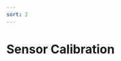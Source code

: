 ```yaml
---
sort: 2
---
```


# Sensor Calibration 
<!--
This section aims to provide a sample on how to do the calibration with a different coefficient and verify the performance of the calibration results.

Sensor intrinsic and extrinsic calibrations are the most critical factors in getting the higher precision results in the process, such as stereo matching, SLAM, multi-sensor fusion. 

We use a 128(diagonal) x 96(horizontal) x 69(vertical) degree FOV [lens](https://www.lensation.de/pdf/B5M3618C.pdf) for the stereo camera to ease the process of feature tracking over multiple frames. By convention, the angle of view of a fisheye lens is expected to be [between 100 and 180 degrees](https://en.wikipedia.org/wiki/Fisheye_lens).  Technically, either the [pinhole camera model](https://en.wikipedia.org/wiki/Pinhole_camera_model) and [fisheye model](https://en.wikipedia.org/wiki/Fisheye_lens) can be used. The different between fisheye and pinhole can be seen from  [Fig. 1](#a-Pinhole-camera-model-b-Fisheye-camera-model_W640)


<a name="a-Pinhole-camera-model-b-Fisheye-camera-model_W640"></a>
<p align="center">
    <img src="./images/a-Pinhole-camera-model-b-Fisheye-camera-model_W640.jpg" alt="a-Pinhole-camera-model-b-Fisheye-camera-model_W640.jpg" width="50%"/>
</p>
<p style="text-align: center;">Fig 1. Pinhole camera model vs Fisheye camera model</p>

The pinhole camera model is used in our provided calibration results (fx, fy, cx, cy, k1, k2, d1, d2). But, there are many other choices of number of coefficients and models (atan, pinhole, etc.) that one might need when exploring some existing algorithms. 

You can download our calibration datasets for stereo and inertial sensors from the [github repo](https://github.com/ntu-aris/viral_eval). The chessboard pattern should be enough for the atan model used in PTAM and fisheye camera model. The QR code-based pattern in the visual-inertial calibration dataset should provide enough features for more modern models and approaches in the literature.



## Calibration with MATLAB

Calibration in MATLAB is one of eaisest way of getting what you wanted. To start the calibration, you need to run the app by calling 
```matlab
stereoCameraCalibrator
```
Then load the image by GUI as illustrated in  [Fig. 2](#matlabcalibration1)

<a name="matlabcalibration1"></a>
<p align="center">
    <img src="./images/matlabcalibration1.PNG" alt="matlabcalibration1.PNG" width="80%"/>
</p>
<p style="text-align: center;">Fig 2. MATLAB stereo calibration process 1</p>


Then enter the correct chessboard size of 80mm as shown in  [Fig. 3](#matlabcalibration2)

<a name="matlabcalibration2"></a>
<p align="center">
    <img src="./images/matlabcalibration2.PNG" alt="matlabcalibration2.PNG" width="40%"/>
</p>
<p style="text-align: center;">Fig 3. MATLAB stereo calibration process 2</p>


There are different options in calibration parameter settings as shown in [Fig. 4](#matlabcalibration3). In this sample case, we aim to discover the 3rd coefficients in the distortion parameter. After selecting the parameter, press the calibrate button on the top

<a name="matlabcalibration3"></a>
<p align="center">
    <img src="./images/matlabcalibration3.PNG" alt="matlabcalibration3.PNG" width="80%"/>
</p>
<p style="text-align: center;">Fig 4. MATLAB stereo calibration process 3</p>

After the calibration, the reprojection error and 3D view will be shown below in [Fig. 5](#matlabcalibration4). You may press the show recertified button to view if the lines indeed cross over the same features in the image pair.

<a name="matlabcalibration4"></a>
<p align="center">
    <img src="./images/matlabcalibration4.PNG" alt="matlabcalibration4.PNG" width="80%"/>
</p>
<p style="text-align: center;">Fig 5. MATLAB stereo calibration process 4</p>

Some of the images yield higher reprojection error, and it is possible to remove part of the images by dragging the line on the reprojection figure to achieve a lower reprojection error  as illustrated in  [Fig. 6](#matlabcalibration5) . 

<a name="matlabcalibration5"></a>
<p align="center">
    <img src="./images/matlabcalibration5.PNG" alt="matlabcalibration5.PNG" width="80%"/>
</p>
<p style="text-align: center;">Fig 6. MATLAB stereo calibration process 5</p>

After that you can export the camera parameters to a file. 

Please take note that MATLAB notation and OpenCV notation are different. To use the MATLAB result in OpenCV you need to transpose the projection matrix and rotation matrix. 
See this [link](https://stackoverflow.com/questions/46651936/convert-between-matlab-stereoparameters-and-opencv-stereorectify-stereo-calibrat/50925828#50925828) for details


To use MATLAB to calibrate a fisheye model, you may follow the command line instruction [here](mathworks.com/help/vision/ug/fisheye-calibration-basics.html)

First call
```matlab
cameraCalibrator
```
then load the image and select the Fisheye. At last calibrate and show the result. The camera calibration GUI is very similar to the stereo calibrate case.

## Calibration with OpenCV

OpenCV calibration is more complicated and often requires quite sometime to read and understand.

So to find pattern in chess board, we can use the function, `cv.findChessboardCorners()`.
The chessboard pattern we are using is 9x6 size patten with each square tape measured to be 80mm

```python 
import numpy as np
import cv2 as cv
import glob
# termination criteria
criteria = (cv.TERM_CRITERIA_EPS + cv.TERM_CRITERIA_MAX_ITER, 30, 0.001)
# prepare object points, like (0,0,0), (1,0,0), (2,0,0) ....,(6,5,0)
objp = np.zeros((6*7,3), np.float32)
objp[:,:2] = np.mgrid[0:7,0:6].T.reshape(-1,2)
# Arrays to store object points and image points from all the images.
objpoints = [] # 3d point in real world space
imgpoints = [] # 2d points in image plane.
images = glob.glob('*.png')
for fname in images:
    img = cv.imread(fname)
    gray = cv.cvtColor(img, cv.COLOR_BGR2GRAY)
    # Find the chess board corners
    ret, corners = cv.findChessboardCorners(gray, (9,6), None)
    # If found, add object points, image points (after refining them)
    if ret == True:
        objpoints.append(objp)
        corners2 = cv.cornerSubPix(gray,corners, (11,11), (-1,-1), criteria)
        imgpoints.append(corners)
        # Draw and display the corners
        cv.drawChessboardCorners(img, (9,6), corners2, ret)
        cv.imshow('img', img)
        cv.waitKey(500)
cv.destroyAllWindows()
```

This script will draw the detected pattern and show it in display window

Now that we have our object points and image points, we are ready to go for calibration. We can use the function `cv.calibrateCamera()`, which returns the camera matrix, distortion coefficients, rotation and translation vectors etc.


```python 
ret, K, D, rvecs, tvecs = cv.calibrateCamera(objpoints, imgpoints, gray.shape[::-1], None, None)
```


Now, we can take an image and undistort it. OpenCV comes with two methods for doing this. However first, we can refine the camera matrix based on a free scaling parameter using `cv.getOptimalNewCameraMatrix()`.

So, we take a new image (0034.png in this case.)

```python 
img = cv.imread('0034.png')
h,  w = img.shape[:2]
newcameramtx, roi = cv.getOptimalNewCameraMatrix(K, D, (w,h), 1, (w,h))
```

The easier way is to use the opencv internal function and it returns the undistored image.

```python 
# undistort
dst = cv.undistort(img, K, D, None, newcameramtx)
# crop the image
x, y, w, h = roi
dst = dst[y:y+h, x:x+w]
cv.imwrite('calibresult.png', dst)
```


After this process, you should able to obtain valid intrinsically image pairs, where straight lines do appear straight.

To obtain the extrinsics, first load the left and right image sequence with detected corners, then run
```python 
ret, K1, D1, K2, D2, R, T, E, F = cv2.stereoCalibrate(objp, leftp, rightp, K1, D1, K2, D2, image_size, criteria, flag)
```
For extrinsic parameters, there are two ways to obtain them. The first one is to optimize for intrinsics and extrinsics jointly. The second is to optimize extrinsics only. The first method can often achieve low reprojection error but can have poor stereo matching results when dealing with a large baseline. When there is a large baseline, a large section of the image is not observable on the other camera feed (e.g the left strom trooper head in [Fig. 4](#matlabcalibration3) ) .  The second method often has a larger reprojection error but can deal with a large baseline well. The calibration method and other options are controlled by a list of flags shown below


* `CV_CALIB_FIX_INTRINSIC`: Tells the stereoCalibrate function to not guess the individual intrinsics for each camera
* `CV_CALIB_USE_INTRINSIC_GUESS`: The intrinsics will be used as guesses but optimized again
* `CV_CALIB_FIX_ASPECT_RATIO`: Fixing the aspect ratio.
* `CV_CALIB_SAME_FOCAL_LENGTH`: Calibrate the focal length and set Fx and Fy the same calibrated result.
* `CV_CALIB_ZERO_TANGENT_DIST`: Remove the tangential distortions.
* `CV_CALIB_FIX_PRINCIPAL_POINT`, `CV_CALIB_FIX_FOCAL_LENGTH`, `CV_CALIB_FIX_K1`, …, `CV_CALIB_FIX_K6`: With a combination of `CV_CALIB_FIX_PRINCIPAL_POINT`, `CV_CALIB_FIX_FOCAL_LENGTH` and * `CV_CALIB_FIX_K1`,..., `CV_CALIB_FIX_K6` you get a little of play about which parameters are fixed and which are optimized again


Based on calibrated extrinsics and intrinsics, the coefficients K1 K2 R1 and R2 can be found with their ROI. The rectified view can be found by
```python 
R1, R2, P1, P2, Q, roi_left, roi_right = cv2.stereoRectify(K1, D1, K2, D2, image_size, R, T, flags=cv2.CALIB_ZERO_DISPARITY, alpha=0.9)
leftMapX, leftMapY = cv2.initUndistortRectifyMap(K1, D1, R1, P1, (width, height), cv2.CV_32FC1)
left_rectified = cv2.remap(leftFrame, leftMapX, leftMapY, cv2.INTER_LINEAR, cv2.BORDER_CONSTANT)
rightMapX, rightMapY = cv2.initUndistortRectifyMap(K2, D2, R2, P2, (width, height), cv2.CV_32FC1)
right_rectified = cv2.remap(rightFrame, rightMapX, rightMapY, cv2.INTER_LINEAR, cv2.BORDER_CONSTANT)
```


## Verification of stereo calibration (working in progress)

## Projecting pointclouds into camera image (working in progress)
--!>

